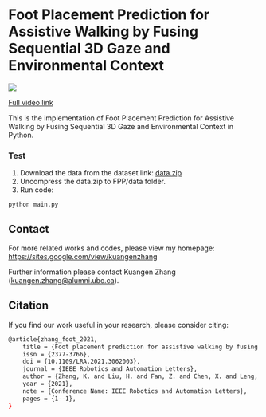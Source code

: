 # Foot Placement Prediction for Assistive Walking by Fusing Sequential 3D Gaze and Environmental Context

<kbd>
  <img src="paper_video.gif">
</kbd>

[Full video link](https://alumniubcca-my.sharepoint.com/:v:/g/personal/kuangen_zhang_alumni_ubc_ca/Ea7bCNie6P5Pp-dE9JQdGzgBA2Z-H3_YljkIWmDvSS6Rng)

This is the implementation of Foot Placement Prediction for Assistive Walking by Fusing Sequential 3D Gaze and Environmental Context in Python.

### Test
1. Download the data from the dataset link: [data.zip](google.com)
2. Uncompress the data.zip to FPP/data folder.
3. Run code:
```
python main.py
```


## Contact

For more related works and codes, please view my homepage: https://sites.google.com/view/kuangenzhang

Further information please contact Kuangen Zhang (kuangen.zhang@alumni.ubc.ca).

## Citation
If you find our work useful in your research, please consider citing:
```bash
@article{zhang_foot_2021,
	title = {Foot placement prediction for assistive walking by fusing sequential {3D} gaze and environmental context},
	issn = {2377-3766},
	doi = {10.1109/LRA.2021.3062003},
	journal = {IEEE Robotics and Automation Letters},
	author = {Zhang, K. and Liu, H. and Fan, Z. and Chen, X. and Leng, Y. and Silva, C. De and Fu, C.},
	year = {2021},
	note = {Conference Name: IEEE Robotics and Automation Letters},
	pages = {1--1},
}
```
